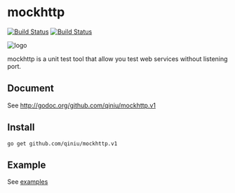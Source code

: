 mockhttp
========

[![Build Status](https://travis-ci.org/qiniu/mockhttp.png?branch=master)](https://travis-ci.org/qiniu/mockhttp) [![Build Status](https://drone.io/github.com/qiniu/mockhttp/status.png)](https://drone.io/github.com/qiniu/mockhttp/latest)

![logo](http://qiniutek.com/images/logo-2.png)

mockhttp is a unit test tool that allow you test web services without listening port.


## Document

See http://godoc.org/github.com/qiniu/mockhttp.v1


## Install

```
go get github.com/qiniu/mockhttp.v1
```

## Example

See [examples](https://github.com/qiniu/mockhttp/tree/develop/examples/basic)

